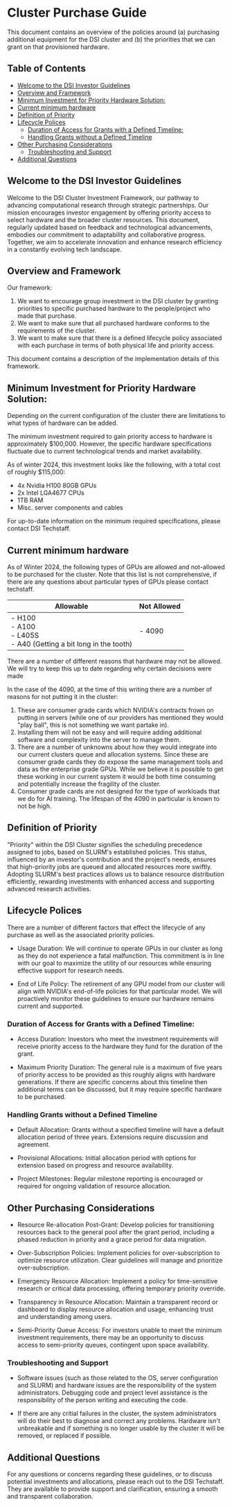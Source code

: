 # Cluster Purchase Guide

This document contains an overview of the policies around (a) purchasing additional equipment for the DSI cluster and (b) the priorities that we can grant on that provisioned hardware.

## Table of Contents
<!-- TOC is auto-generated -->

<!-- toc -->

- [Welcome to the DSI Investor Guidelines](#welcome-to-the-dsi-investor-guidelines)
- [Overview and Framework](#overview-and-framework)
- [Minimum Investment for Priority Hardware Solution:](#minimum-investment-for-priority-hardware-solution)
- [Current minimum hardware](#current-minimum-hardware)
- [Definition of Priority](#definition-of-priority)
- [Lifecycle Polices](#lifecycle-polices)
  * [Duration of Access for Grants with a Defined Timeline:](#duration-of-access-for-grants-with-a-defined-timeline)
  * [Handling Grants without a Defined Timeline](#handling-grants-without-a-defined-timeline)
- [Other Purchasing Considerations](#other-purchasing-considerations)
  * [Troubleshooting and Support](#troubleshooting-and-support)
- [Additional Questions](#additional-questions)

<!-- tocstop -->

## Welcome to the DSI Investor Guidelines

Welcome to the DSI Cluster Investment Framework, our pathway to advancing computational research through strategic partnerships. Our mission encourages investor engagement by offering priority access to select hardware and the broader cluster resources. This document, regularly updated based on feedback and technological advancements, embodies our commitment to adaptability and collaborative progress. Together, we aim to accelerate innovation and enhance research efficiency in a constantly evolving tech landscape.


## Overview and Framework


Our framework:
1. We want to encourage group investment in the DSI cluster by granting priorities to specific purchased hardware to the people/project who made that purchase.
2. We want to make sure that all purchased hardware conforms to the requirements of the cluster.
3. We want to make sure that there is a defined lifecycle policy associated with each purchase in terms of both physical life and priority access.

This document contains a description of the implementation details of this framework.

## Minimum Investment for Priority Hardware Solution:

Depending on the current configuration of the cluster there are limitations to what types of hardware can be added. 

The minimum investment required to gain priority access to hardware is approximately $100,000. However, the specific hardware specifications fluctuate due to current technological trends and market availability.

As of winter 2024, this investment looks like the following, with a total cost of roughly $115,000:

* 4x Nvidia H100 80GB GPUs
* 2x Intel LGA4677 CPUs
* 1TB RAM 
* Misc. server components and cables
    
For up-to-date information on the minimum required specifications, please contact DSI Techstaff.

## Current minimum hardware

As of Winter 2024, the following types of GPUs are allowed and not-allowed to be purchased for the cluster. Note that this list is not comprehensive, if there are any questions about particular types of GPUs please contact techstaff.

| Allowable | Not Allowed |
| --- | --- |
| - H100<br>- A100<br>- L405S<br>- A40 (Getting a bit long in the tooth) | - 4090 | 

There are a number of different reasons that hardware may not be allowed. We will try to keep this up to date regarding why certain decisions were made

In the case of the 4090, at the time of this writing there are a number of reasons for not putting it in the cluster:
1. These are consumer grade cards which NVIDIA's contracts frown on putting in servers (while one of our providers has mentioned they would "play ball", this is not something we want partake in).
2. Installing them will not be easy and will require adding additional software and complexity into the server to manage them. 
3. There are a number of unknowns about how they would integrate into our current clusters queue and allocation systems. Since these are consumer grade cards they do expose the same management tools and data as the enterprise grade GPUs. While we believe it is possible to get these working in our current system it would be both time consuming and potentially increase the fragility of the cluster.
4. Consumer grade cards are not designed for the type of workloads that we do for AI training. The lifespan of the 4090 in particular is known to not be high.



## Definition of Priority

"Priority" within the DSI Cluster signifies the scheduling precedence assigned to jobs, based on SLURM's established policies. This status, influenced by an investor's contribution and the project's needs, ensures that high-priority jobs are queued and allocated resources more swiftly. Adopting SLURM's best practices allows us to balance resource distribution efficiently, rewarding investments with enhanced access and supporting advanced research activities.

## Lifecycle Polices

There are a number of different factors that effect the lifecycle of any purchase as well as the associated priority policies.

* Usage Duration: We will continue to operate GPUs in our cluster as long as they do not experience a fatal malfunction. This commitment is in line with our goal to maximize the utility of our resources while ensuring effective support for research needs.

* End of Life Policy: The retirement of any GPU model from our cluster will align with NVIDIA's end-of-life policies for that particular model. We will proactively monitor these guidelines to ensure our hardware remains current and supported.

### Duration of Access for Grants with a Defined Timeline:

* Access Duration: Investors who meet the investment requirements will receive priority access to the hardware they fund for the duration of the grant. 

* Maximum Priority Duration: The general rule is a maximum of five years of priority access to be provided as this roughly aligns with hardware generations. If there are specific concerns about this timeline then additional terms can be discussed, but it may require specific hardware to be purchased.


### Handling Grants without a Defined Timeline

* Default Allocation: Grants without a specified timeline will have a default allocation period of three years. Extensions require discussion and agreement.

* Provisional Allocations: Initial allocation period with options for extension based on progress and resource availability.

* Project Milestones: Regular milestone reporting is encouraged or required for ongoing validation of resource allocation.

## Other Purchasing Considerations

* Resource Re-allocation Post-Grant: Develop policies for transitioning resources back to the general pool after the grant period, including a phased reduction in priority and a grace period for data migration.

* Over-Subscription Policies: Implement policies for over-subscription to optimize resource utilization. Clear guidelines will manage and prioritize over-subscription.

* Emergency Resource Allocation: Implement a policy for time-sensitive research or critical data processing, offering temporary priority override.

* Transparency in Resource Allocation: Maintain a transparent record or dashboard to display resource allocation and usage, enhancing trust and understanding among users.

* Semi-Priority Queue Access: For investors unable to meet the minimum investment requirements, there may be an opportunity to discuss access to semi-priority queues, contingent upon space availability.

### Troubleshooting and Support

* Software issues (such as those related to the OS, server configuration and SLURM) and hardware issues are the responsibility of the system administrators. Debugging code and project level assistance is the responsibility of the person writing and executing the code.

* If there are any critial failures in the cluster, the system administrators will do their best to diagnose and correct any problems. Hardware isn't unbreakable and if something is no longer usable by the cluster it will be removed, or replaced if possible.

## Additional Questions

For any questions or concerns regarding these guidelines, or to discuss potential investments and allocations, please reach out to the DSI Techstaff. They are available to provide support and clarification, ensuring a smooth and transparent collaboration.

